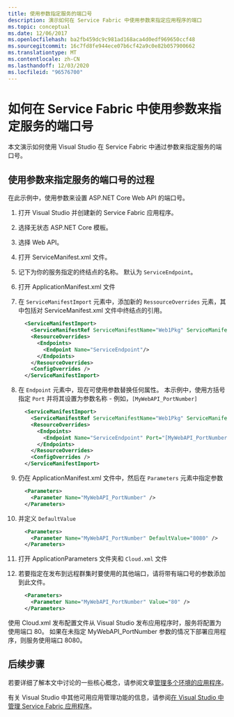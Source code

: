 ```yaml
---
title: 使用参数指定服务的端口号
description: 演示如何在 Service Fabric 中使用参数来指定应用程序的端口
ms.topic: conceptual
ms.date: 12/06/2017
ms.openlocfilehash: ba2fb459dc9c981ad168aca4d0edf969650ccf48
ms.sourcegitcommit: 16c7fd8fe944ece07b6cf42a9c0e82b057900662
ms.translationtype: MT
ms.contentlocale: zh-CN
ms.lasthandoff: 12/03/2020
ms.locfileid: "96576700"
---
```

# <a name="how-to-specify-the-port-number-of-a-service-using-parameters-in-service-fabric"></a>如何在 Service Fabric 中使用参数来指定服务的端口号

本文演示如何使用 Visual Studio 在 Service Fabric 中通过参数来指定服务的端口号。

## <a name="procedure-for-specifying-the-port-number-of-a-service-using-parameters"></a>使用参数来指定服务的端口号的过程

在此示例中，使用参数来设置 ASP.NET Core Web API 的端口号。

1. 打开 Visual Studio 并创建新的 Service Fabric 应用程序。
1. 选择无状态 ASP.NET Core 模板。
1. 选择 Web API。
1. 打开 ServiceManifest.xml 文件。
1. 记下为你的服务指定的终结点的名称。 默认为 `ServiceEndpoint`。
1. 打开 ApplicationManifest.xml 文件
1. 在 `ServiceManifestImport` 元素中，添加新的 `RessourceOverrides` 元素，其中包括对 ServiceManifest.xml 文件中终结点的引用。

    ```xml
      <ServiceManifestImport>
        <ServiceManifestRef ServiceManifestName="Web1Pkg" ServiceManifestVersion="1.0.0" />
        <ResourceOverrides>
          <Endpoints>
            <Endpoint Name="ServiceEndpoint"/>
          </Endpoints>
        </ResourceOverrides>
        <ConfigOverrides />
      </ServiceManifestImport>
    ```

1. 在 `Endpoint` 元素中，现在可使用参数替换任何属性。 本示例中，使用方括号指定 `Port` 并将其设置为参数名称 - 例如，`[MyWebAPI_PortNumber]`

    ```xml
      <ServiceManifestImport>
        <ServiceManifestRef ServiceManifestName="Web1Pkg" ServiceManifestVersion="1.0.0" />
        <ResourceOverrides>
          <Endpoints>
            <Endpoint Name="ServiceEndpoint" Port="[MyWebAPI_PortNumber]"/>
          </Endpoints>
        </ResourceOverrides>
        <ConfigOverrides />
      </ServiceManifestImport>
    ```

1. 仍在 ApplicationManifest.xml 文件中，然后在 `Parameters` 元素中指定参数

    ```xml
      <Parameters>
        <Parameter Name="MyWebAPI_PortNumber" />
      </Parameters>
    ```

1. 并定义 `DefaultValue`

    ```xml
      <Parameters>
        <Parameter Name="MyWebAPI_PortNumber" DefaultValue="8080" />
      </Parameters>
    ```

1. 打开 ApplicationParameters 文件夹和 `Cloud.xml` 文件
1. 若要指定在发布到远程群集时要使用的其他端口，请将带有端口号的参数添加到此文件。

    ```xml
      <Parameters>
        <Parameter Name="MyWebAPI_PortNumber" Value="80" />
      </Parameters>
    ```

使用 Cloud.xml 发布配置文件从 Visual Studio 发布应用程序时，服务将配置为使用端口 80。 如果在未指定 MyWebAPI_PortNumber 参数的情况下部署应用程序，则服务使用端口 8080。

## <a name="next-steps"></a>后续步骤
若要详细了解本文中讨论的一些核心概念，请参阅文章[管理多个环境的应用程序](service-fabric-manage-multiple-environment-app-configuration.md)。

有关 Visual Studio 中其他可用应用管理功能的信息，请参阅[在 Visual Studio 中管理 Service Fabric 应用程序](service-fabric-manage-application-in-visual-studio.md)。
